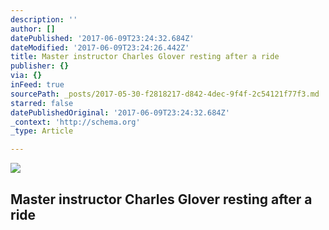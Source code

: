 ```yaml
---
description: ''
author: []
datePublished: '2017-06-09T23:24:32.684Z'
dateModified: '2017-06-09T23:24:26.442Z'
title: Master instructor Charles Glover resting after a ride
publisher: {}
via: {}
inFeed: true
sourcePath: _posts/2017-05-30-f2818217-d842-4dec-9f4f-2c54121f77f3.md
starred: false
datePublishedOriginal: '2017-06-09T23:24:32.684Z'
_context: 'http://schema.org'
_type: Article

---
```

![](https://the-grid-user-content.s3-us-west-2.amazonaws.com/c932876e-4894-4b9d-acc3-5ea8e7b5297f.jpg)

## Master instructor Charles Glover resting after a ride